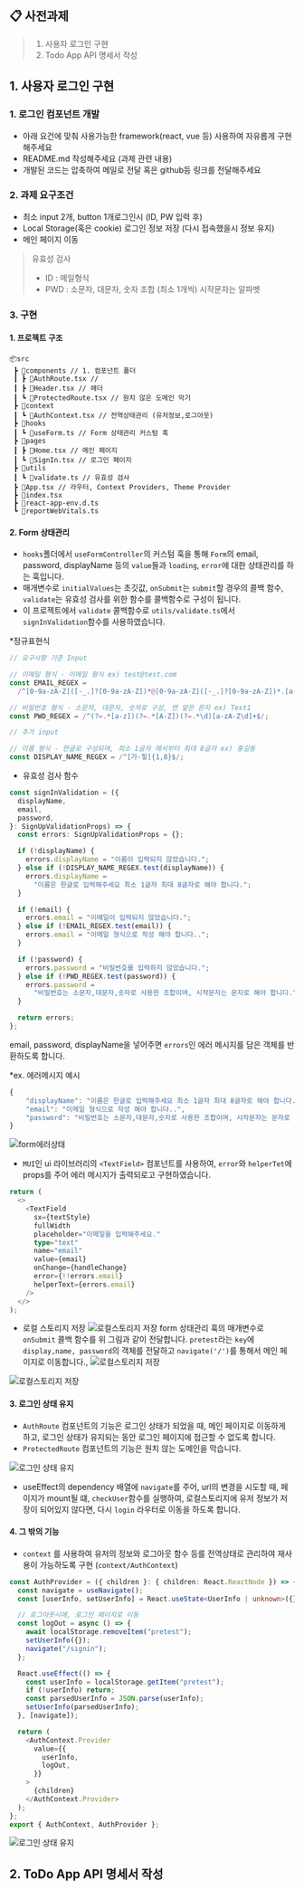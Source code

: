 ## 📋 사전과제

> 1. 사용자 로그인 구현
> 2. Todo App API 명세서 작성

## 1. 사용자 로그인 구현

### 1. 로그인 컴포넌트 개발

- 아래 요건에 맞춰 사용가능한 framework(react, vue 등) 사용하여 자유롭게 구현해주세요
- README.md 작성해주세요 (과제 관련 내용)
- 개발된 코드는 압축하여 메일로 전달 혹은 github등 링크를 전달해주세요

### 2. 과제 요구조건

- 최소 input 2개, button 1개로그인시 (ID, PW 입력 후)
- Local Storage(혹은 cookie) 로그인 정보 저장 (다시 접속했을시 정보 유지)
- 메인 페이지 이동

> 유효성 검사
>
> - ID : 메일형식
> - PWD : 소문자, 대문자, 숫자 조합 (최소 1개씩) 시작문자는 알파벳

### 3. 구현

#### 1. 프로젝트 구조

```
📦src
 ┣ 📂components // 1. 컴포넌트 폴더
 ┃ ┣ 📜AuthRoute.tsx //
 ┃ ┣ 📜Header.tsx // 헤더
 ┃ ┗ 📜ProtectedRoute.tsx // 원치 않은 도메인 막기
 ┣ 📂context
 ┃ ┗ 📜AuthContext.tsx // 전역상태관리 (유저정보,로그아웃)
 ┣ 📂hooks
 ┃ ┗ 📜useForm.ts // Form 상태관리 커스텀 훅
 ┣ 📂pages
 ┃ ┣ 📜Home.tsx // 메인 페이지
 ┃ ┗ 📜SignIn.tsx // 로그인 페이지
 ┣ 📂utils
 ┃ ┗ 📜validate.ts // 유효성 검사
 ┣ 📜App.tsx // 라우터, Context Providers, Theme Provider
 ┣ 📜index.tsx
 ┣ 📜react-app-env.d.ts
 ┗ 📜reportWebVitals.ts
```

#### 2. Form 상태관리

- `hooks`폴더에서 `useFormController`의 커스텀 훅을 통해 `Form`의 email, password, displayName 등의 `value`들과 `loading`, `error`에 대한 상태관리를 하는 훅입니다.
- 매개변수로 `initialValues`는 초깃값, `onSubmit`는 `submit`할 경우의 콜백 함수, `validate`는 유효성 검사를 위한 함수를 콜백함수로 구성이 됩니다.
- 이 프로젝트에서 `validate` 콜백함수로 `utils/validate.ts`에서 `signInValidation`함수를 사용하였습니다.

\*정규표현식

```ts
// 요구사항 기준 Input

// 이메일 형식 - 이메일 형식 ex) test@test.com
const EMAIL_REGEX =
  /^[0-9a-zA-Z]([-_.]?[0-9a-zA-Z])*@[0-9a-zA-Z]([-_.]?[0-9a-zA-Z])*.[a-zA-Z]{2,3}$/i;

// 비밀번호 형식 - 소문자, 대문자, 숫자로 구성, 맨 앞은 문자 ex) Test1
const PWD_REGEX = /^(?=.*[a-z])(?=.*[A-Z])(?=.*\d)[a-zA-Z\d]+$/;

// 추가 input

// 이름 형식 - 한글로 구성되며, 최소 1글자 에서부터 최대 8글자 ex) 홍길동
const DISPLAY_NAME_REGEX = /^[가-힣]{1,8}$/;
```

- 유효성 검사 함수

```ts
const signInValidation = ({
  displayName,
  email,
  password,
}: SignUpValidationProps) => {
  const errors: SignUpValidationProps = {};

  if (!displayName) {
    errors.displayName = "이름이 입력되지 않았습니다.";
  } else if (!DISPLAY_NAME_REGEX.test(displayName)) {
    errors.displayName =
      "이름은 한글로 입력해주세요 최소 1글자 최대 8글자로 해야 합니다.";
  }

  if (!email) {
    errors.email = "이메일이 입력되지 않았습니다.";
  } else if (!EMAIL_REGEX.test(email)) {
    errors.email = "이메일 형식으로 작성 해야 합니다..";
  }

  if (!password) {
    errors.password = "비밀번호를 입력하지 않았습니다.";
  } else if (!PWD_REGEX.test(password)) {
    errors.password =
      "비밀번호는 소문자,대문자,숫자로 사용한 조합이며, 시작문자는 문자로 해야 합니다.";
  }

  return errors;
};
```

email, password, displayName을 넣어주면 `errors`인 에러 메시지를 담은 객체를 반환하도록 합니다.

\*ex. 에러메시지 예시

```js
{
    "displayName": "이름은 한글로 입력해주세요 최소 1글자 최대 8글자로 해야 합니다.",
    "email": "이메일 형식으로 작성 해야 합니다..",
    "password": "비밀번호는 소문자,대문자,숫자로 사용한 조합이며, 시작문자는 문자로 해야 합니다."
}

```

![form에러상태](./assets/form1.png)

- `MUI`인 ui 라이브러리의 `<TextField>` 컴포넌트를 사용하여, `error`와 `helperTet`에 props를 주어 에러 메시지가 출력되로고 구현하였습니다.

```ts
return (
  <>
    <TextField
      sx={textStyle}
      fullWidth
      placeholder="이메일을 입력해주세요."
      type="text"
      name="email"
      value={email}
      onChange={handleChange}
      error={!!errors.email}
      helperText={errors.email}
    />
  </>
);
```

- 로컬 스토리지 저장
  ![로컬스토리지 저장](./assets/localstoreage2.png)
  form 상태관리 훅의 매개변수로 `onSubmit` 콜백 함수를 위 그림과 같이 전달합니다. `pretest`라는 `key`에 `display,name, password`의 객체를 전달하고 `navigate('/')`를 통해서 메인 페이지로 이동합니다.,
  ![로컬스토리지 저장](./assets/localstoreage1.png)

![로컬스토리지 저장](./assets/localstoreage.png)

#### 3. 로그인 상태 유지

- `AuthRoute` 컴포넌트의 기능은 로그인 상태가 되었을 때, 메인 페이지로 이동하게 하고, 로그인 상태가 유지되는 동안 로그인 페이지에 접근할 수 없도록 합니다.
- `ProtectedRoute` 컴포넌트의 기능은 원치 않는 도메인을 막습니다.

![로그인 상태 유지](./assets/login.png)

- useEffect의 dependency 배열에 `navigate`를 주어, url의 변경을 시도할 때, 페이지가 mount될 떄, `checkUser`함수를 실행하여, 로컬스토리지에 유저 정보가 저장이 되어있지 않다면, 다시 `login` 라우터로 이동을 하도록 합니다.

#### 4. 그 밖의 기능

- `context` 를 사용하여 유저의 정보와 로그아웃 함수 등를 전역상태로 관리하여 재사용이 가능하도록 구현 (`context/AuthContext`)

```ts
const AuthProvider = ({ children }: { children: React.ReactNode }) => {
  const navigate = useNavigate();
  const [userInfo, setUserInfo] = React.useState<UserInfo | unknown>({});

  // 로그아웃시에, 로그인 페이지로 이동
  const logOut = async () => {
    await localStorage.removeItem("pretest");
    setUserInfo({});
    navigate("/signin");
  };

  React.useEffect(() => {
    const userInfo = localStorage.getItem("pretest");
    if (!userInfo) return;
    const parsedUserInfo = JSON.parse(userInfo);
    setUserInfo(parsedUserInfo);
  }, [navigate]);

  return (
    <AuthContext.Provider
      value={{
        userInfo,
        logOut,
      }}
    >
      {children}
    </AuthContext.Provider>
  );
};
export { AuthContext, AuthProvider };
```

![로그인 상태 유지](./assets/finish.png)

## 2. ToDo App API 명세서 작성
